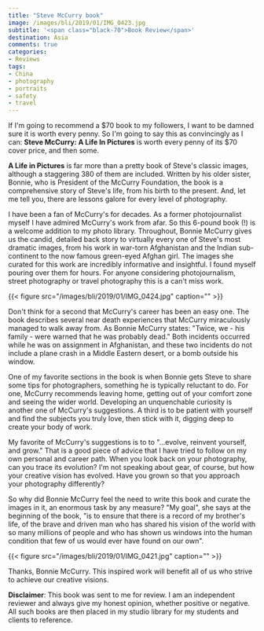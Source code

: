 ```yaml
---
title: "Steve McCurry book"
image: /images/bli/2019/01/IMG_0423.jpg
subtitle: '<span class="black-70">Book Review</span>'
destination: Asia
comments: true
categories: 
- Reviews
tags:
- China
- photography
- portraits
- safety
- travel
---
```


If I'm going to recommend a $70 book to my followers, I want to be damned sure it is worth every penny. So I'm going to say this as convincingly as I can: **Steve McCurry: A Life In Pictures** is worth every penny of its $70 cover price, and then some. 

**A Life in Pictures** is far more than a pretty book of Steve's classic images, although a staggering 380 of them are included. Written by his older sister, Bonnie, who is President of the McCurry Foundation, the book is a comprehensive story of Steve's life, from his birth to the present. And, let me tell you, there are lessons galore for every level of photography. 

I have been a fan of McCurry's for decades. As a former photojournalist myself I have admired McCurry's work from afar. So this 6-pound book (!) is a welcome addition to my photo library. Throughout, Bonnie McCurry gives us the candid, detailed back story to virtually every one of Steve's most dramatic images, from his work in war-torn Afghanistan and the Indian sub-continent to the now famous green-eyed Afghan girl. The images she curated for this work are incredibly informative and insightful. I found myself pouring over them for hours. For anyone considering photojournalism, street photography or travel photography this is a can't miss work. 

{{< figure src="/images/bli/2019/01/IMG_0424.jpg" caption="" >}}

Don't think for a second that McCurry's career has been an easy one. The book describes several near death experiences that McCurry miraculously managed to walk away from. As Bonnie McCurry states: "Twice, we - his family - were warned that he was probably dead." Both incidents occurred while he was on assignment in Afghanistan, and these two incidents do not include a plane crash in a Middle Eastern desert, or a bomb outside his window.  

One of my favorite sections in the book is when Bonnie gets Steve to share some tips for photographers, something he is typically reluctant to do. For one, McCurry recommends leaving home, getting out of your comfort zone and seeing the wider world. Developing an unquenchable curiosity is another one of McCurry's suggestions. A third is to be patient with yourself and find the subjects you truly love, then stick with it, digging deep to create your body of work. 

My favorite of McCurry's suggestions is to to "...evolve, reinvent yourself, and grow." That is a good piece of advice that I have tried to follow on my own personal and career path. When you look back on your photography, can you trace its evolution? I'm not speaking about gear, of course, but how your creative vision has evolved. Have you grown so that you approach your photography differently? 

So why did Bonnie McCurry feel the need to write this book and curate the images in it, an enormous task by any measure? "My goal", she says at the beginning of the book, "is to ensure that there is a record of my brother's life, of the brave and driven man who has shared his vision of the world with so many millions of people and who has shown us windows into the human condition that few of us would ever have found on our own".

{{< figure src="/images/bli/2019/01/IMG_0421.jpg" caption="" >}} 

Thanks, Bonnie McCurry. This inspired work will benefit all of us who strive to achieve our creative visions. 

**Disclaimer**: This book was sent to me for review. I am an independent reviewer and always give my honest opinion, whether positive or negative. All such books are then placed in my studio library for my students and clients to reference. 